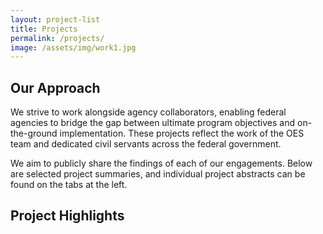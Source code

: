 ```yaml
---
layout: project-list
title: Projects
permalink: /projects/
image: /assets/img/work1.jpg
---
```

## Our Approach

We strive to work alongside agency collaborators, enabling federal agencies to bridge the gap between ultimate program objectives and on-the-ground implementation. These projects reflect the work of the OES team and dedicated civil servants across the federal government. 

We aim to publicly share the findings of each of our engagements. Below are selected project summaries, and individual project abstracts can be found on the tabs at the left. 

## Project Highlights

